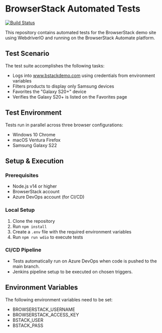 # BrowserStack Automated Tests

[![Build Status](https://dev.azure.com/coreyjvernon/BrowserStack_2025/_apis/build/status%2Fcoreyjvernon.Browserstack?branchName=main)](https://dev.azure.com/coreyjvernon/BrowserStack_2025/_build/latest?definitionId=13&branchName=main)

This repository contains automated tests for the BrowserStack demo site using WebdriverIO and running on the BrowserStack Automate platform.

## Test Scenario

The test suite accomplishes the following tasks:
- Logs into www.bstackdemo.com using credentials from environment variables
- Filters products to display only Samsung devices
- Favorites the "Galaxy S20+" device
- Verifies the Galaxy S20+ is listed on the Favorites page

## Test Environment

Tests run in parallel across three browser configurations:
- Windows 10 Chrome
- macOS Ventura Firefox  
- Samsung Galaxy S22

## Setup & Execution

### Prerequisites
- Node.js v14 or higher
- BrowserStack account
- Azure DevOps account (for CI/CD)

### Local Setup
1. Clone the repository
2. Run `npm install`
3. Create a `.env` file with the required environment variables
4. Run `npm run wdio` to execute tests

### CI/CD Pipeline
- Tests automatically run on Azure DevOps when code is pushed to the main branch.
- Jenkins pipeline setup to be executed on chosen triggers.

## Environment Variables

The following environment variables need to be set:
- BROWSERSTACK_USERNAME
- BROWSERSTACK_ACCESS_KEY
- BSTACK_USER
- BSTACK_PASS